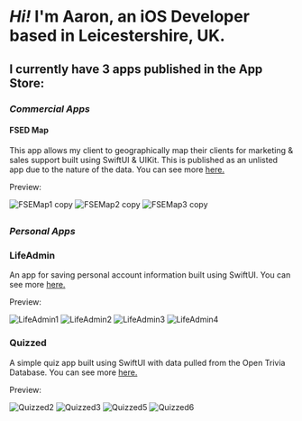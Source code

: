 # *Hi!* I'm Aaron, an iOS Developer based in Leicestershire, UK.

## I currently have 3 apps published in the App Store:


### *Commercial Apps*

#### FSED Map

This app allows my client to geographically map their clients for marketing & sales support built using SwiftUI & UIKit. This is published as an unlisted app due to the nature of the data. You can see more [here.](https://github.com/AaronArcher/FSED-Clients-Preview)

Preview:

![FSEMap1 copy](https://user-images.githubusercontent.com/89655771/220754310-26d79438-4d58-4997-bdab-c09682d8f7ec.png)
![FSEMap2 copy](https://user-images.githubusercontent.com/89655771/220754328-27eed7b8-1752-4768-ae88-620f2054dffc.png)
![FSEMap3 copy](https://user-images.githubusercontent.com/89655771/220754333-f0746df7-bce1-4e34-9d25-46fd7a380def.png)


## 

### *Personal Apps*


### LifeAdmin

An app for saving personal account information built using SwiftUI. You can see more [here.](https://github.com/AaronArcher/LifeAdmin)

Preview:

![LifeAdmin1](https://user-images.githubusercontent.com/89655771/190383123-10a8800f-0fb9-4d8b-8e7e-564c5b0977bf.png)
![LifeAdmin2](https://user-images.githubusercontent.com/89655771/190383124-9f4ef7a5-35f7-4e2a-a816-fece6e3d7730.PNG)
![LifeAdmin3](https://user-images.githubusercontent.com/89655771/190383118-e350e29b-db52-466a-9e2e-4cfa22af5b9e.PNG)
![LifeAdmin4](https://user-images.githubusercontent.com/89655771/190383120-dc400dd6-22b5-42d3-a5e4-f0879884526a.PNG)

 
 
 
### Quizzed

A simple quiz app built using SwiftUI with data pulled from the Open Trivia Database. You can see more [here.](https://github.com/AaronArcher/Quizzed)

Preview:

![Quizzed2](https://user-images.githubusercontent.com/89655771/190383381-3868f4f4-1a46-41fa-8702-ba8c662b5415.png)
![Quizzed3](https://user-images.githubusercontent.com/89655771/190383382-3106e71d-cd0a-43fc-90d5-cfe798871555.png)
![Quizzed5](https://user-images.githubusercontent.com/89655771/190383374-2ec8e1c4-aab8-495b-900c-ee55b4dcb186.png)
![Quizzed6](https://user-images.githubusercontent.com/89655771/190383377-09d2abeb-344e-49f9-b116-e5c20039dbaf.png)

<!--
**AaronArcher/AaronArcher** is a ✨ _special_ ✨ repository because its `README.md` (this file) appears on your GitHub profile.

Here are some ideas to get you started:

- 🔭 I’m currently working on ...
- 🌱 I’m currently learning ...
- 👯 I’m looking to collaborate on ...
- 🤔 I’m looking for help with ...
- 💬 Ask me about ...
- 📫 How to reach me: ...
- 😄 Pronouns: ...
- ⚡ Fun fact: ...
-->
